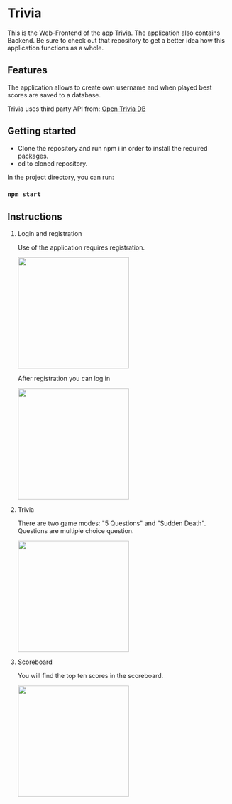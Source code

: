 # Trivia

This is the Web-Frontend of the app Trivia. The application also contains Backend. Be sure to check out that repository to get a better idea how this application functions as a whole.

## Features

The application allows to create own username and when played best scores are saved to a database.

Trivia uses third party API from: [Open Trivia DB](https://opentdb.com/)

## Getting started

* Clone the repository and run npm i in order to install the required packages.
* cd to cloned repository.

In the project directory, you can run:

### `npm start`

## Instructions
1. Login and registration

   Use of the application requires registration.

   <img src="http://users.metropolia.fi/~teemutr/queryimg/register.jpg" width="250" />

   After registration you can log in

   <img src="http://users.metropolia.fi/~teemutr/queryimg/loginapp.jpg" width="250" />

2. Trivia

   There are two game modes: "5 Questions" and "Sudden Death".
   Questions are multiple choice question.

   <img src="http://users.metropolia.fi/~teemutr/queryimg/trivia.jpg" width="250" />

3. Scoreboard

   You will find the top ten scores in the scoreboard.

   <img src="http://users.metropolia.fi/~teemutr/queryimg/scoreb.jpg" width="250" />

   